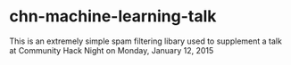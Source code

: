 # chn-machine-learning-talk
This is an extremely simple spam filtering libary used to supplement a talk at Community Hack Night on Monday, January 12, 2015

